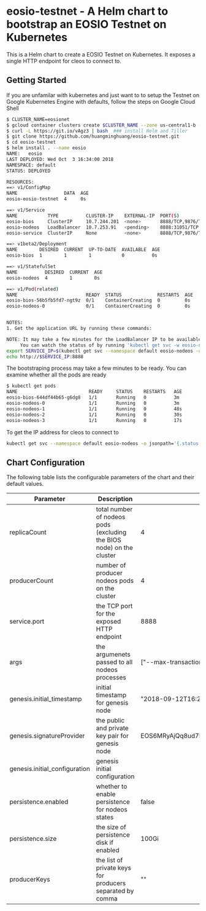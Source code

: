 # eosio-testnet - A Helm chart to bootstrap an EOSIO Testnet on Kubernetes

This is a Helm chart to create a EOSIO Testnet on Kubernetes.  It exposes a single HTTP endpoint for cleos to connect to. 


## Getting Started
If you are unfamilar with kubernetes and just want to to setup the Testnet on Google Kubernetes Engine with defaults, follow the steps on Google Cloud Shell 

```bash
$ CLUSTER_NAME=eosionet
$ gcloud container clusters create $CLUSTER_NAME --zone us-central1-b --num-nodes=4 --enable-autoupgrade
$ curl -L https://git.io/vAgz3 | bash  ### install Helm and Tiller
$ git clone https://github.com/huangminghuang/eosio-testnet.git
$ cd eosio-testnet
$ helm install . --name eosio
NAME:   eosio
LAST DEPLOYED: Wed Oct  3 16:34:00 2018
NAMESPACE: default
STATUS: DEPLOYED

RESOURCES:
==> v1/ConfigMap
NAME                 DATA  AGE
eosio-eosio-testnet  4     0s

==> v1/Service
NAME           TYPE          CLUSTER-IP    EXTERNAL-IP  PORT(S)            AGE
eosio-bios     ClusterIP     10.7.244.201  <none>       8888/TCP,9876/TCP  0s
eosio-nodeos   LoadBalancer  10.7.253.91   <pending>    8888:31051/TCP     0s
eosio-service  ClusterIP     None          <none>       8888/TCP,9876/TCP  0s

==> v1beta2/Deployment
NAME        DESIRED  CURRENT  UP-TO-DATE  AVAILABLE  AGE
eosio-bios  1        1        1           0          0s

==> v1/StatefulSet
NAME          DESIRED  CURRENT  AGE
eosio-nodeos  4        1        0s

==> v1/Pod(related)
NAME                         READY  STATUS             RESTARTS  AGE
eosio-bios-56b5fb5fd7-ngt9z  0/1    ContainerCreating  0         0s
eosio-nodeos-0               0/1    ContainerCreating  0         0s


NOTES:
1. Get the application URL by running these commands:

NOTE: It may take a few minutes for the LoadBalancer IP to be available.
     You can watch the status of by running 'kubectl get svc -w eosio-nodeos'
export SERVICE_IP=$(kubectl get svc --namespace default eosio-nodeos -o jsonpath='{.status.loadBalancer.ingress[0].ip}')
echo http://$SERVICE_IP:8888
```

The bootstraping process may take a few minutes to be ready. You can examine whether all the pods are ready
```bash
$ kubectl get pods
NAME                          READY     STATUS    RESTARTS   AGE
eosio-bios-644df44b65-g6dg8   1/1       Running   0          3m
eosio-nodeos-0                1/1       Running   0          3m
eosio-nodeos-1                1/1       Running   0          48s
eosio-nodeos-2                1/1       Running   0          30s
eosio-nodeos-3                1/1       Running   0          17s
```

To get the IP address for cleos to connect to
```bash
kubectl get svc --namespace default eosio-nodeos -o jsonpath='{.status.loadBalancer.ingress[0].ip}'
```

## Chart Configuration

The following table lists the configurable parameters of the chart and their default values.

Parameter | Description | Default
--------- | ----------- | -------
replicaCount | total number of nodeos pods (excluding the BIOS node) on the cluster  | 4
producerCount | number of producer nodeos pods on the cluster  | 4
service.port | the TCP port for the exposed HTTP endpoint | 8888
args | the argumenets passed to all nodeos processes | ["--max-transaction-time", "30", "--abi-serializer-max-time-ms", "15000"]
genesis.initial_timestamp | initial timestamp for genesis node | "2018-09-12T16:21:19.132"
genesis.signatureProvider |  the public and private key pair for genesis node | EOS6MRyAjQq8ud7hVNYcfnVPJqcVpscN5So8BhtHuGYqET5GDW5CV=KEY:5KQwrPbwdL6PhXujxW37FSSQZ1JiwsST4cqQzDeyXtP79zkvFD3
genesis.initial_configuration | genesis initial configuration | 
persistence.enabled | whether to enable persistence for nodeos states | false
persistence.size | the size of persistence disk if enabled | 100Gi
producerKeys | the list of private keys for producers separated by comma | "" 